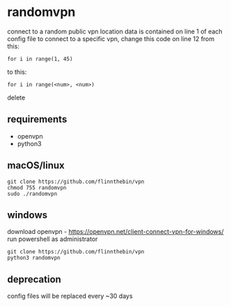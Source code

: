# randomvpn

connect to a random public vpn
location data is contained on line 1 of each config file
to connect to a specific vpn, change this code on line 12 from this:

```for i in range(1, 45)```

to this:

```for i in range(<num>, <num>)```

delete
## requirements

- openvpn
- python3

## macOS/linux

```git clone https://github.com/flinnthebin/vpn```   
```chmod 755 randomvpn```   
```sudo ./randomvpn```   

## windows

download openvpn - https://openvpn.net/client-connect-vpn-for-windows/
run powershell as administrator

```git clone https://github.com/flinnthebin/vpn```   
```python3 randomvpn```   

## deprecation

config files will be replaced every ~30 days

